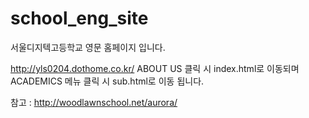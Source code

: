 # school_eng_site
서울디지텍고등학교 영문 홈페이지 입니다.

http://yls0204.dothome.co.kr/
ABOUT US  클릭 시 index.html로 이동되며 ACADEMICS 메뉴 클릭 시 sub.html로 이동 됩니다.


참고 : http://woodlawnschool.net/aurora/
